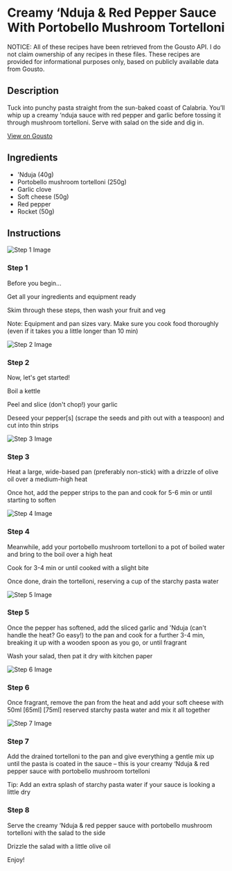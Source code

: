 # Creamy ‘Nduja & Red Pepper Sauce With Portobello Mushroom Tortelloni

NOTICE: All of these recipes have been retrieved from the Gousto API. I do not claim ownership of any recipes in these files. These recipes are provided for informational purposes only, based on publicly available data from Gousto.

## Description

Tuck into punchy pasta straight from the sun-baked coast of Calabria. You’ll whip up a creamy ‘nduja sauce with red pepper and garlic before tossing it through mushroom tortelloni. Serve with salad on the side and dig in.

[View on Gousto](https://www.gousto.co.uk/recipes/cookbook/fiery-ricotta-nduja-pesto-with-portobello-mushroom-tortelloni)

## Ingredients

-  'Nduja (40g)
- Portobello mushroom tortelloni (250g)
- Garlic clove
- Soft cheese (50g)
- Red pepper
- Rocket (50g)

## Instructions

![Step 1 Image](https://production-media.gousto.co.uk/cms/recipe-step-image/Admin10mm-Step-1-2-1664892030595-x200.jpg)

### Step 1

Before you begin...

Get all your ingredients and equipment ready

Skim through these steps, then wash your fruit and veg

Note: Equipment and pan sizes vary. Make sure you cook food thoroughly (even if it takes you a little longer than 10 min)

![Step 2 Image](https://production-media.gousto.co.uk/cms/recipe-step-image/step-2-1680166876340-x200.jpg)

### Step 2

Now, let's get started!

Boil a kettle

Peel and slice (don't chop!) your garlic

Deseed your pepper[s] (scrape the seeds and pith out with a teaspoon) and cut into thin strips

![Step 3 Image](https://production-media.gousto.co.uk/cms/recipe-step-image/step-3-1680166880258-x200.jpg)

### Step 3

Heat a large, wide-based pan (preferably non-stick) with a drizzle of olive oil over a medium-high heat

Once hot, add the pepper strips to the pan and cook for 5-6 min or until starting to soften

![Step 4 Image](https://production-media.gousto.co.uk/cms/recipe-step-image/step-4-1680166884313-x200.jpg)

### Step 4

Meanwhile, add your portobello mushroom tortelloni to a pot of boiled water and bring to the boil over a high heat

Cook for 3-4 min or until cooked with a slight bite

Once done, drain the tortelloni, reserving a cup of the starchy pasta water

![Step 5 Image](https://production-media.gousto.co.uk/cms/recipe-step-image/step-5-1680166888662-x200.jpg)

### Step 5

Once the pepper has softened, add the sliced garlic and 'Nduja (can't handle the heat? Go easy!) to the pan and cook for a further 3-4 min, breaking it up with a wooden spoon as you go, or until fragrant

Wash your salad, then pat it dry with kitchen paper

![Step 6 Image](https://production-media.gousto.co.uk/cms/recipe-step-image/step-6-1680166893171-x200.jpg)

### Step 6

Once fragrant, remove the pan from the heat and add your soft cheese with 50ml <span class="text-purple">[65ml]</span> <span class="text-danger">[75ml]</span> reserved starchy pasta water and mix it all together

![Step 7 Image](https://production-media.gousto.co.uk/cms/recipe-step-image/step-7-1680166897867-x200.jpg)

### Step 7

Add the drained tortelloni to the pan and give everything a gentle mix up until the pasta is coated in the sauce – this is your creamy ‘Nduja & red pepper sauce with portobello mushroom tortelloni

Tip: Add an extra splash of starchy pasta water if your sauce is looking a little dry

### Step 8

Serve the creamy ‘Nduja & red pepper sauce with portobello mushroom tortelloni with the salad to the side

Drizzle the salad with a little olive oil

Enjoy!


